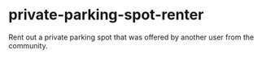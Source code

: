 # private-parking-spot-renter
Rent out a private parking spot that was offered by another user from the community.
